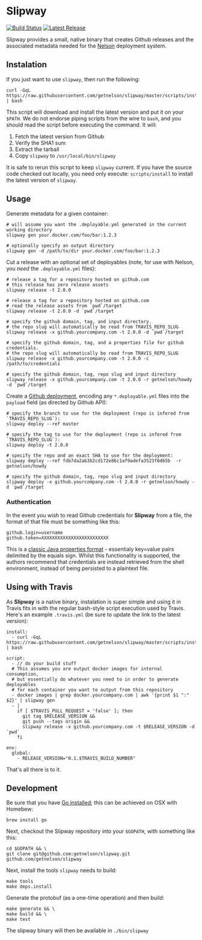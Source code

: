 # Slipway

[![Build Status](https://travis-ci.org/getnelson/slipway.svg?branch=master)](https://travis-ci.org/getnelson/slipway)
[![Latest Release](https://img.shields.io/github/release/getnelson/slipway.svg)](https://github.com/getnelson/slipway/releases)

Slipway provides a small, native binary that creates Github releases and the associated metadata needed for the [Nelson](https://github.com/getnelson/nelson) deployment system.

## Instalation

If you just want to use `slipway`, then run the following:

```
curl -GqL https://raw.githubusercontent.com/getnelson/slipway/master/scripts/install | bash
```

This script will download and install the latest version and put it on your `$PATH`. We do not endorse piping scripts from the wire to `bash`, and you should read the script before executing the command. It will:

1. Fetch the latest version from Github
2. Verify the SHA1 sum
3. Extract the tarball
4. Copy `slipway` to `/usr/local/bin/slipway`

It is safe to rerun this script to keep `slipway` current. If you have the source code checked out locally, you need only execute: `scripts/install` to install the latest version of `slipway`.

## Usage

Generate metadata for a given container:

```
# will assume you want the .deployable.yml generated in the current working directory
slipway gen your.docker.com/foo/bar:1.2.3

# optionally specify an output directory
slipway gen -d /path/to/dir your.docker.com/foo/bar:1.2.3
```

Cut a release with an optional set of deployables (note, for use with Nelson, you *need* the `.deployable.yml` files):

```
# release a tag for a repository hosted on github.com
# this release has zero release assets
slipway release -t 2.0.0

# release a tag for a repository hosted on github.com
# read the release assets from `pwd`/target
slipway release -t 2.0.0 -d `pwd`/target

# specify the github domain, tag, and input directory.
# the repo slug will automatically be read from TRAVIS_REPO_SLUG
slipway release -x github.yourcompany.com -t 2.0.0 -d `pwd`/target

# specify the github domain, tag, and a properties file for github credentials.
# the repo slug will automatically be read from TRAVIS_REPO_SLUG
slipway release -x github.yourcompany.com -t 2.0.0 -c /path/to/credentials

# specify the github domain, tag, repo slug and input directory
slipway release -x github.yourcompany.com -t 2.0.0 -r getnelson/howdy -d `pwd`/target

```

Create a [Github deployment](https://developer.github.com/v3/repos/deployments/), encoding any `*.deployable.yml` files into the `payload` field (as directed by Github API):

```
# specify the branch to use for the deployment (repo is infered from `TRAVIS_REPO_SLUG`):
slipway deploy --ref master

# specify the tag to use for the deployment (repo is infered from `TRAVIS_REPO_SLUG`):
slipway deploy -t 2.0.0

# specify the repo and an exact SHA to use for the deployment:
slipway deploy --ref fdb7da2ab3b2cd172e86c1af9adefa3523f6d65b  -r getnelson/howdy

# specify the github domain, tag, repo slug and input directory
slipway deploy -x github.yourcompany.com -t 2.0.0 -r getnelson/howdy -d `pwd`/target
```

### Authentication

In the event you wish to read Github credentials for **Slipway** from a file, the format of that file must be something like this:

```
github.login=username
github.token=XXXXXXXXXXXXXXXXXXXXXXXXX
```

This is a [classic Java properties format](https://www.mkyong.com/java/java-properties-file-examples/) - essentialy key=value pairs delimited by the equals sign. Whilst this functionality is supported, the authors recommend that credentials are instead retrieved from the shell environment, instead of being persisted to a plaintext file.

## Using with Travis

As **Slipway** is a native binary, instalation is super simple and using it in Travis fits in with the regular bash-style script execution used by Travis. Here's an example `.travis.yml` (be sure to update the link to the latest version):

```
install:
  - curl -GqL https://raw.githubusercontent.com/getnelson/slipway/master/scripts/install | bash

script:
  - // do your build stuff
  # This assumes you are output docker images for internal consumption,
  # but essentially do whatever you need to in order to generate deployables
  # for each container you want to output from this repository
  - docker images | grep docker.yourcompany.com | awk '{print $1 ":" $2}' | slipway gen
  - |
    if [ $TRAVIS_PULL_REQUEST = 'false' ]; then
      git tag $RELEASE_VERSION &&
      git push --tags origin &&
      slipway release -x github.yourcompany.com -t $RELEASE_VERSION -d `pwd`
    fi

env:
  global:
    - RELEASE_VERSION="0.1.$TRAVIS_BUILD_NUMBER"

```

That's all there is to it.

## Development

Be sure that you have [Go installed](https://golang.org/doc/install); this can be achieved on OSX with Homebew:

```
brew install go
```

Next, checkout the Slipway repository into your `$GOPATH`, with something like this:

```
cd $GOPATH && \
git clone git@github.com:getnelson/slipway.git github.com/getnelson/slipway
```

Next, install the tools `slipway` needs to build:

```
make tools
make deps.install
```

Generate the protobuf (as a one-time operation) and then build:

```
make generate && \
make build && \
make test
```

The slipway binary will then be available in `./bin/slipway`



